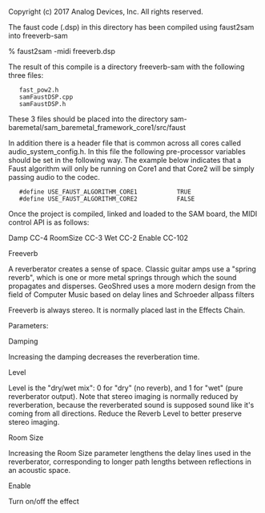 Copyright (c) 2017 Analog Devices, Inc.  All rights reserved.

The faust code (.dsp) in this directory has been compiled using faust2sam into freeverb-sam

% faust2sam -midi freeverb.dsp

The result of this compile is a directory freeverb-sam with the following three files:

       fast_pow2.h
       samFaustDSP.cpp
       samFaustDSP.h

These 3 files should be placed into the directory sam-baremetal/sam_baremetal_framework_core1/src/faust

In addition there is a header file that is common across all cores called audio_system_config.h.   In this file the following pre-processor variables should be set in the following way.   The example below indicates that a Faust algorithm will only be running on Core1 and that Core2 will be simply passing audio to the codec. 

       #define USE_FAUST_ALGORITHM_CORE1           TRUE
       #define USE_FAUST_ALGORITHM_CORE2           FALSE

Once the project is compiled, linked and loaded to the SAM board, the MIDI control API is as follows:


Damp CC-4
RoomSize CC-3
Wet CC-2
Enable CC-102

Freeverb

A reverberator creates a sense of space. Classic guitar amps use a "spring reverb", which is one or more metal springs through which the sound propagates and disperses. GeoShred uses a more modern design from the field of Computer Music based on delay lines and Schroeder allpass filters

Freeverb is always stereo. It is normally placed last in the Effects Chain.

Parameters:

Damping

Increasing the damping decreases the reverberation time.

Level

Level is the "dry/wet mix": 0 for "dry" (no reverb), and 1 for "wet" (pure reverberator output). Note that stereo imaging is normally reduced by reverberation, because the reverberated sound is supposed sound like it's coming from all directions. Reduce the Reverb Level to better preserve stereo imaging.

Room Size

Increasing the Room Size parameter lengthens the delay lines used in the reverberator, corresponding to longer path lengths between reflections in an acoustic space.

Enable

Turn on/off the effect


